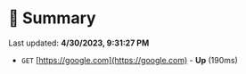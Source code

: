 # 📖 Summary
Last updated: **4/30/2023, 9:31:27 PM**

- `GET` [https://google.com](https://google.com) - **Up** (190ms)
